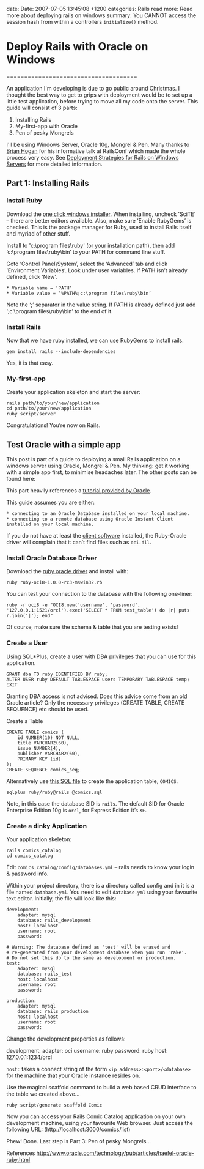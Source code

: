 date: Date: 2007-07-05 13:45:08 +1200
categories: Rails
read more: Read more about deploying rails on windows
summary: You CANNOT access the session hash from within a controllers `initialize()` method.

# Deploy Rails with Oracle on Windows
=====================================

An application I'm developing is due to go public around Christmas. I thought the best way to get to grips with deployment would be to set up a little test application, before trying to move all my code onto the server. This guide will consist of 3 parts:

   1. Installing Rails
   2. My-first-app with Oracle
   3. Pen of pesky Mongrels

I'll be using Windows Server, Oracle 10g, Mongrel & Pen. Many thanks to [Brian Hogan](http://www.napcs.com/) for his informative talk at RailsConf which made the whole process very easy. See [Deployment Strategies for Rails on Windows Servers](http://www.napcs.com/howto/rails/deploy/index.html) for more detailed information.


Part 1: Installing Rails
------------------------

### Install Ruby

Download the [one click windows installer](http://www.rubyonrails.org/down). When installing, uncheck 'SciTE' – there are better editors available. Also, make sure ‘Enable RubyGems’ is checked. This is the package manager for Ruby, used to install Rails itself and myriad of other stuff.

Install to 'c:\program files\ruby' (or your installation path), then add ‘c:\program files\ruby\bin’ to your PATH for command line stuff.

Goto ‘Control Panel\System’, select the ‘Advanced’ tab and click ‘Environment Variables’. Look under user variables. If PATH isn’t already defined, click ‘New’.

    * Variable name = ‘PATH’
    * Variable value = ‘%PATH%;c:\program files\ruby\bin’

Note the ‘;’ separator in the value string. If PATH is already defined just add ‘;c:\program files\ruby\bin’ to the end of it.


### Install Rails

Now that we have ruby installed, we can use RubyGems to install rails.

	gem install rails --include-dependencies

Yes, it is that easy.

### My-first-app

Create your application skeleton and start the server:

	rails path/to/your/new/application
	cd path/to/your/new/application
	ruby script/server

Congratulations! You’re now on Rails.


Test Oracle with a simple app
-----------------------------

This post is part of a guide to deploying a small Rails application on a windows server using Oracle, Mongrel & Pen. My thinking: get it working with a simple app first, to minimise headaches later. The other posts can be found here:

This part heavily references a [tutorial provided by Oracle](http://www.oracle.com/technology/pub/articles/haefel-oracle-ruby.html).

This guide assumes you are either:

    * connecting to an Oracle Database installed on your local machine.
    * connecting to a remote database using Oracle Instant Client installed on your local machine.

If you do not have at least the [client software](http://www.oracle.com/database/index.html) installed, the Ruby-Oracle driver will complain that it can’t find files such as `oci.dll`.


### Install Oracle Database Driver

Download the [ruby oracle driver](http://rubyforge.org/projects/ruby-oci8) and install with:

	ruby ruby-oci8-1.0.0-rc3-mswin32.rb

You can test your connection to the database with the following one-liner:

	ruby -r oci8 -e "OCI8.new('username', 'password', '127.0.0.1:1521/orcl').exec('SELECT * FROM test_table') do |r| puts r.join('|'); end"

Of course, make sure the schema & table that you are testing exists!

### Create a User

Using SQL*Plus, create a user with DBA privileges that you can use for this application.

	GRANT dba TO ruby IDENTIFIED BY ruby;
	ALTER USER ruby DEFAULT TABLESPACE users TEMPORARY TABLESPACE temp;
	EXIT
	
Granting DBA access is not advised. Does this advice come from an old Oracle article? Only the necessary privileges (CREATE TABLE, CREATE SEQUENCE) etc should be used. 

Create a Table

	CREATE TABLE comics (
		id NUMBER(10) NOT NULL,
		title VARCHAR2(60),
		issue NUMBER(4),
		publisher VARCHAR2(60),
		PRIMARY KEY (id)
	);
	CREATE SEQUENCE comics_seq;

Alternatively use [this SQL file](http://www.oracle.com/technology/pub/files/comics.sql) to create the application table, `COMICS`.

	sqlplus ruby/ruby@rails @comics.sql

Note, in this case the database SID is `rails`. The default SID for Oracle Enterprise Edition 10g is `orcl`, for Express Edition it’s `XE`.

### Create a dinky Application

Your application skeleton:

	rails comics_catalog
	cd comics_catalog

Edit `comics_catalog/config/databases.yml` – rails needs to know your login & password info.

Within your project directory, there is a directory called config and in it is a file named `database.yml`. You need to edit `database.yml` using your favourite text editor. Initially, the file will look like this:

	development:
		adapter: mysql
		database: rails_development
		host: localhost
		username: root
		password:

	# Warning: The database defined as 'test' will be erased and
	# re-generated from your development database when you run 'rake'.
	# Do not set this db to the same as development or production.
	test:
		adapter: mysql
		database: rails_test
		host: localhost
		username: root
		password:

	production:
		adapter: mysql
		database: rails_production
		host: localhost
		username: root
		password:

Change the development properties as follows:

development:
	adapter: oci
	username: ruby
	password: ruby
	host: 127.0.0.1:1234/orcl

`host:` takes a connect string of the form `<ip_address>:<port>/<database>` for the machine that your Oracle instance resides on.

Use the magical scaffold command to build a web based CRUD interface to the table we created above...

	ruby script/generate scaffold Comic

Now you can access your Rails Comic Catalog application on your own development machine, using your favourite Web browser. Just access the following URL: (http://localhost:3000/comics/list)

Phew! Done. Last step is Part 3: Pen of pesky Mongrels...

References
http://www.oracle.com/technology/pub/articles/haefel-oracle-ruby.html